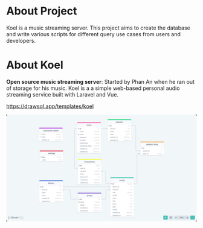 # About Project

Koel is a music streaming server. This project aims to create the database and write various scripts for different query use  cases  from users and developers.

# About Koel

**Open source music streaming server**: Started by Phan An when he ran out of storage for his music. Koel is a a simple web-based personal audio streaming service built with Laravel and Vue.

https://drawsql.app/templates/koel

![](./images/DB_SCHEMA.png)

